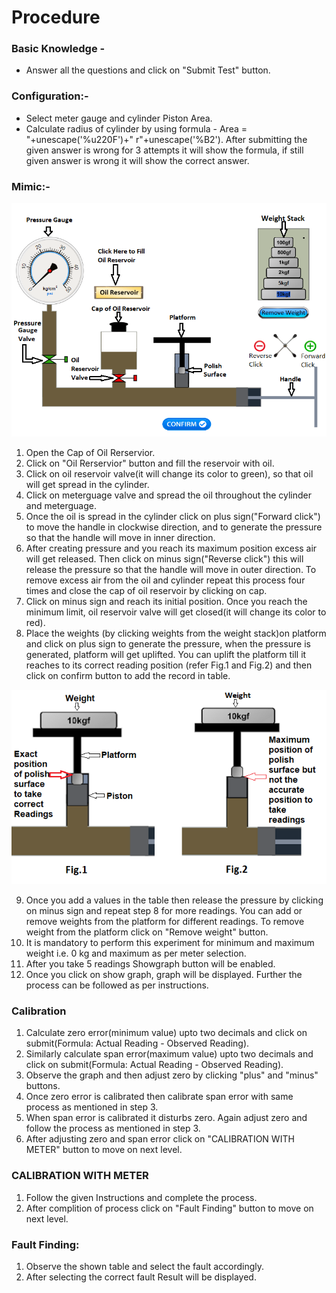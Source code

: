 # Procedure

### Basic Knowledge - 
- Answer all the questions and click on "Submit Test" button.

### Configuration:-
- Select meter gauge and cylinder Piston Area.
- Calculate radius of cylinder by using formula - Area = "+unescape('%u220F')+" r"+unescape('%B2'). After submitting the given answer is wrong for 3 attempts it will show the formula, if still given answer is wrong it will show the correct answer. 

 ### Mimic:-
![1](simulation/images/DWT_dig_labels.png)

1. Open the Cap of Oil Rerservior. 
2. Click on "Oil Rerservior" button and fill the reservoir with oil.  
3. Click on oil reservoir valve(it will change its color to green), so that oil will get spread in the cylinder. 
4. Click on meterguage valve and spread the oil throughout the cylinder and meterguage.
5. Once the oil is spread in the cylinder click on plus sign("Forward click") to move the handle in clockwise direction, and to generate the pressure so that the handle will move in inner direction.
6. After creating  pressure and you reach its maximum  position excess air will get released. Then click on minus sign("Reverse click") this will release the pressure so that the handle will move in outer direction. To remove excess air from the oil and cylinder repeat this process four times and close the cap of oil reservoir by clicking on cap.  
7. Click on minus sign and reach its initial position. Once you reach the minimum limit, oil reservoir valve will get closed(it will change its color to red). 
8. Place the weights (by clicking weights from the weight stack)on platform and click on plus sign to generate the pressure, when the pressure is generated, platform will get uplifted. You can uplift the platform till it reaches to its correct reading position (refer Fig.1 and Fig.2) and then click on confirm button to add the record in table.

 ![1](simulation/images/ProcedureDig.png)
 
9. Once you add a values in the table then release the pressure by clicking on minus sign and repeat step 8 for more readings. You can add or remove weights from the platform for different readings. To remove weight from the platform click on "Remove weight" button. 
10. It is mandatory to perform this experiment for minimum and maximum weight i.e. 0 kg and maximum as per meter selection.  
11. After you take 5 readings Showgraph button will be enabled. 
12. Once you click on show graph, graph will be displayed. Further the process can be followed as per instructions.


### Calibration
1. Calculate zero error(minimum value) upto two decimals and click on submit(Formula: Actual Reading - Observed Reading). 
2. Similarly calculate span error(maximum value) upto two decimals and click on submit(Formula: Actual Reading - Observed Reading).
3. Observe the graph and then adjust zero by clicking "plus" and "minus" buttons. 
4. Once zero error is calibrated then calibrate span error with same process as mentioned in step 3.
5. When span error is calibrated it disturbs zero. Again adjust zero and follow the process as mentioned in step 3. 
6. After adjusting zero and span error click on "CALIBRATION WITH METER" button to move on next level.

### CALIBRATION WITH METER
1. Follow the given Instructions and complete the process.
2. After complition of process click on "Fault Finding" button to move on next level. 

### Fault Finding:
1. Observe the shown table and select the fault accordingly.
2. After selecting the correct fault Result will be displayed.
